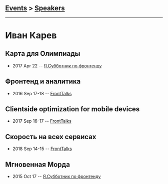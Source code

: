 ## [Events](../README.md) > [Speakers](../speakers.md)
---

# Иван Карев

## Карта для Олимпиады
- 2017 Apr 22 -- [Я.Субботник по фронтенду](https://events.yandex.ru/lib/talks/4570/)    
## Фронтенд и аналитика
- 2016 Sep 17-18 -- [FrontTalks](https://events.yandex.ru/lib/talks/3934/)    
## Clientside optimization for mobile devices
- 2017 Sep 16-17 -- [FrontTalks](https://events.yandex.ru/lib/talks/4861/)    
## Скорость на всех сервисах
- 2018 Sep 14-15 -- [FrontTalks](https://events.yandex.ru/lib/talks/6392/)    
## Мгновенная Морда
- 2015 Oct 17 -- [Я.Субботник по фронтенду](https://events.yandex.ru/lib/talks/3207/)    
